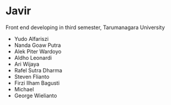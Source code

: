 # Javir
Front end developing in third semester, Tarumanagara University

- Yudo Alfariszi 
- Nanda Goaw Putra
- Alek Piter Wardoyo
- Aldho Leonardi
- Ari Wijaya
- Rafel Sutra Dharma
- Steven Flianto
- Firzi Ilham Bagusti
- Michael
- George Wielianto

